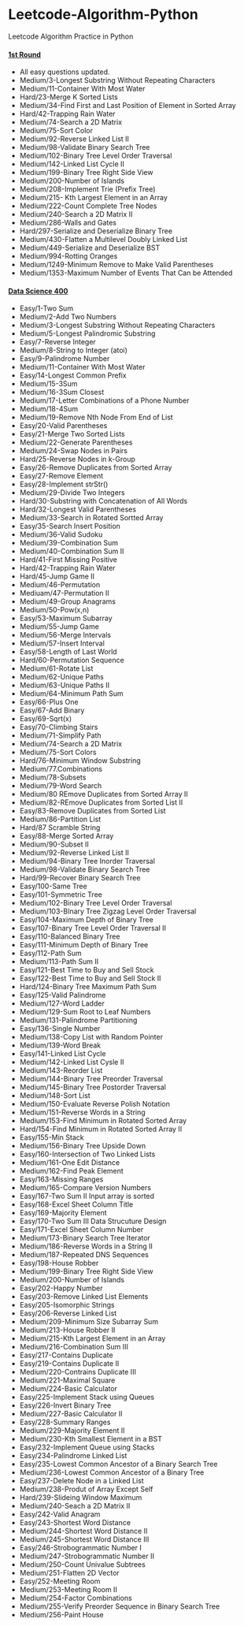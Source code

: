 # Leetcode-Algorithm-Python 
 Leetcode Algorithm Practice in Python 

#### [1st Round](1stRound)
- All easy questions updated.  
- Medium/3-Longest Substring Without Repeating Characters
- Medium/11-Container With Most Water
- Hard/23-Merge K Sorted Lists
- Medium/34-Find First and Last Position of Element in Sorted Array
- Hard/42-Trapping Rain Water
- Medium/74-Search a 2D Matrix
- Medium/75-Sort Color
- Medium/92-Reverse Linked List II
- Medium/98-Validate Binary Search Tree
- Medium/102-Binary Tree Level Order Traversal
- Medium/142-Linked List Cycle II
- Medium/199-Binary Tree Right Side View
- Medium/200-Number of Islands
- Medium/208-Implement Trie (Prefix Tree)
- Medium/215- Kth Largest Element in an Array
- Medium/222-Count Complete Tree Nodes
- Medium/240-Search a 2D Matrix II
- Medium/286-Walls and Gates
- Hard/297-Serialize and Deserialize Binary Tree
- Medium/430-Flatten a Multilevel Doubly Linked List
- Medium/449-Serialize and Deserialize BST
- Medium/994-Rotting Oranges
- Medium/1249-Minimum Remove to Make Valid Parentheses
- Medium/1353-Maximum Number of Events That Can be Attended

#### [Data Science 400](DS-400) 
- Easy/1-Two Sum
- Medium/2-Add Two Numbers
- Medium/3-Longest Substring Without Repeating Characters
- Medium/5-Longest Palindromic Substring
- Easy/7-Reverse Integer
- Medium/8-String to Integer (atoi)
- Easy/9-Palindrome Number
- Medium/11-Container With Most Water
- Easy/14-Longest Common Prefix
- Medium/15-3Sum
- Medium/16-3Sum Closest
- Medium/17-Letter Combinations of a Phone Number
- Medium/18-4Sum
- Medium/19-Remove Nth Node From End of List
- Easy/20-Valid Parentheses
- Easy/21-Merge Two Sorted Lists
- Medium/22-Generate Parentheses
- Medium/24-Swap Nodes in Pairs
- Hard/25-Reverse Nodes in k-Group
- Easy/26-Remove Duplicates from Sorted Array
- Easy/27-Remove Element
- Easy/28-Implement strStr()
- Medium/29-Divide Two Integers
- Hard/30-Substring with Concatenation of All Words
- Hard/32-Longest Valid Parentheses
- Medium/33-Search in Rotated Sortted Array
- Easy/35-Search Insert Position
- Medium/36-Valid Sudoku
- Medium/39-Combination Sum
- Medium/40-Combination Sum II
- Hard/41-First Missing Positive
- Hard/42-Trapping Rain Water
- Hard/45-Jump Game II
- Medium/46-Permutation
- Mediuam/47-Permutation II
- Medium/49-Group Anagrams
- Medium/50-Pow(x,n)
- Easy/53-Maximum Subarray
- Medium/55-Jump Game
- Medium/56-Merge Intervals
- Medium/57-Insert Interval
- Easy/58-Length of Last World
- Hard/60-Permutation Sequence
- Medium/61-Rotate List
- Medium/62-Unique Paths
- Medium/63-Unique Paths II
- Medium/64-Minimum Path Sum
- Easy/66-Plus One
- Easy/67-Add Binary
- Easy/69-Sqrt(x)
- Easy/70-Climbing Stairs
- Medium/71-Simplify Path
- Medium/74-Search a 2D Matrix
- Medium/75-Sort Colors
- Hard/76-Minimum Window Substring
- Medium/77.Combinations
- Medium/78-Subsets
- Medium/79-Word Search
- Medium/80 REmove Duplicates from Sorted Array II
- Medium/82-REmove Duplicates from Sorted List II
- Easy/83-Remove Duplicates from Sorted List
- Medium/86-Partition List
- Hard/87 Scramble String
- Easy/88-Merge Sorted Array
- Medium/90-Subset II
- Medium/92-Reverse Linked List II
- Medium/94-Binary Tree Inorder Traversal
- Medium/98-Validate Binary Search Tree
- Hard/99-Recover Binary Search Tree
- Easy/100-Same Tree
- Easy/101-Symmetric Tree
- Medium/102-Binary Tree Level Order Traversal
- Medium/103-BInary Tree Zigzag Level Order Traversal
- Easy/104-Maximum Depth of Binary Tree
- Easy/107-Binary Tree Level Order Traversal II
- Easy/110-Balanced Binary Tree
- Easy/111-Minimum Depth of Binary Tree
- Easy/112-Path Sum
- Medium/113-Path Sum II
- Easy/121-Best Time to Buy and Sell Stock
- Easy/122-Best Time to Buy and Sell Stock II
- Hard/124-Binary Tree Maximum Path Sum
- Easy/125-Valid Palindrome
- Medium/127-Word Ladder
- Medium/129-Sum Root to Leaf Numbers
- Medium/131-Palindrome Partitioning
- Easy/136-Single Number
- Medium/138-Copy List with Random Pointer
- Medium/139-Word Break
- Easy/141-Linked List Cycle
- Medium/142-Linked List Cysle II
- Medium/143-Reorder List
- Medium/144-Binary Tree Preorder Traversal
- Medium/145-Binary Tree Postorder Traversal
- Medium/148-Sort List
- Medium/150-Evaluate Reverse Polish Notation
- Medium/151-Reverse Words in a String
- Medium/153-Find Minimum in Rotated Sorted Array
- Hard/154-Find Minimum in Rotated Sorted Array II
- Easy/155-Min Stack
- Medium/156-Binary Tree Upside Down
- Easy/160-Intersection of Two Linked Lists
- Medium/161-One Edit Distance
- Medium/162-Find Peak Element
- Easy/163-Missing Ranges
- Medium/165-Compare Version Numbers
- Easy/167-Two Sum II Input array is sorted
- Easy/168-Excel Sheet Column Title
- Easy/169-Majority Element
- Easy/170-Two Sum III Data Strucuture Design
- Easy/171-Excel Sheet Column Number
- Medium/173-Binary Search Tree Iterator
- Medium/186-Reverse Words in a String II
- Medium/187-Repeated DNS Sequences
- Easy/198-House Robber
- Medium/199-Binary Tree Right Side View
- Medium/200-Number of Islands
- Easy/202-Happy Number
- Easy/203-Remove Linked List Elements
- Easy/205-Isomorphic Strings
- Easy/206-Reverse Linked List
- Medium/209-Minimum Size Subarray Sum
- Medium/213-House Robber II
- Medium/215-Kth Largest Element in an Array
- Medium/216-Combination Sum III
- Easy/217-Contains Duplicate
- Easy/219-Contains Duplicate II
- Medium/220-Contrains Duplicate III
- Medium/221-Maximal Square
- Medium/224-Basic Calculator
- Easy/225-Implement Stack using Queues
- Easy/226-Invert Binary Tree
- Medium/227-Basic Calculator II
- Easy/228-Summary Ranges
- Medium/229-Majority Element II
- Medium/230-Kth Smallest Element in a BST
- Easy/232-Implement Queue using Stacks
- Easy/234-Palindrome Linked List
- Easy/235-Lowest Common Ancestor of a Binary Search Tree
- Medium/236-Lowest Common Ancestor of a Binary Tree
- Easy/237-Delete Node in a Linked List
- Medium/238-Produt of Array Except Self
- Hard/239-Slideing Window Maximum
- Medium/240-Seach a 2D Matrix II
- Easy/242-Valid Anagram
- Easy/243-Shortest Word Distance
- Medium/244-Shortest Word Distance II
- Medium/245-Shortest Word Distance III
- Easy/246-Strobogrammatic Number I
- Medium/247-Strobogrammatic Number II
- Medium/250-Count Univalue Subtrees
- Medium/251-Flatten 2D Vector
- Easy/252-Meeting Room
- Medium/253-Meeting Room II
- Medium/254-Factor Combinations
- Medium/255-Verify Preorder Sequence in Binary Search Tree
- Medium/256-Paint House

